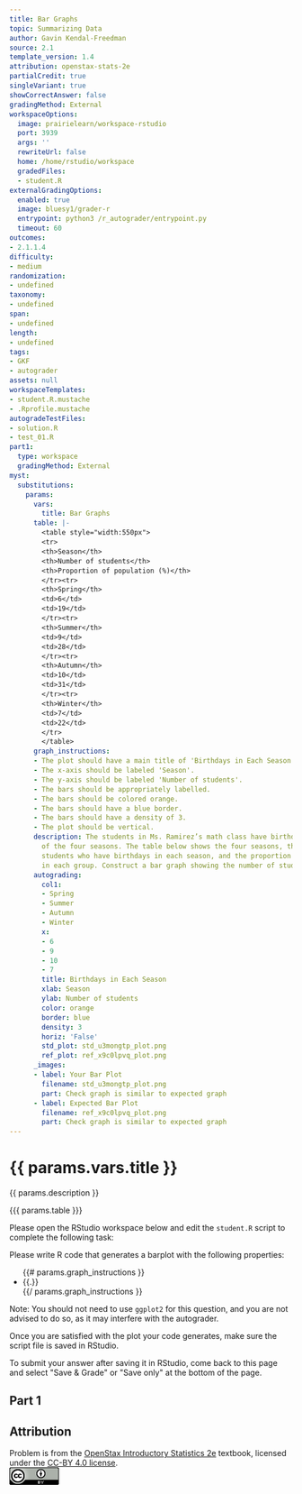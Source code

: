 ```yaml
---
title: Bar Graphs
topic: Summarizing Data
author: Gavin Kendal-Freedman
source: 2.1
template_version: 1.4
attribution: openstax-stats-2e
partialCredit: true
singleVariant: true
showCorrectAnswer: false
gradingMethod: External
workspaceOptions:
  image: prairielearn/workspace-rstudio
  port: 3939
  args: ''
  rewriteUrl: false
  home: /home/rstudio/workspace
  gradedFiles:
  - student.R
externalGradingOptions:
  enabled: true
  image: bluesy1/grader-r
  entrypoint: python3 /r_autograder/entrypoint.py
  timeout: 60
outcomes:
- 2.1.1.4
difficulty:
- medium
randomization:
- undefined
taxonomy:
- undefined
span:
- undefined
length:
- undefined
tags:
- GKF
- autograder
assets: null
workspaceTemplates:
- student.R.mustache
- .Rprofile.mustache
autogradeTestFiles:
- solution.R
- test_01.R
part1:
  type: workspace
  gradingMethod: External
myst:
  substitutions:
    params:
      vars:
        title: Bar Graphs
      table: |-
        <table style="width:550px">
        <tr>
        <th>Season</th>
        <th>Number of students</th>
        <th>Proportion of population (%)</th>
        </tr><tr>
        <th>Spring</th>
        <td>6</td>
        <td>19</td>
        </tr><tr>
        <th>Summer</th>
        <td>9</td>
        <td>28</td>
        </tr><tr>
        <th>Autumn</th>
        <td>10</td>
        <td>31</td>
        </tr><tr>
        <th>Winter</th>
        <td>7</td>
        <td>22</td>
        </tr>
        </table>
      graph_instructions:
      - The plot should have a main title of 'Birthdays in Each Season'.
      - The x-axis should be labeled 'Season'.
      - The y-axis should be labeled 'Number of students'.
      - The bars should be appropriately labelled.
      - The bars should be colored orange.
      - The bars should have a blue border.
      - The bars should have a density of 3.
      - The plot should be vertical.
      description: The students in Ms. Ramirez’s math class have birthdays in each
        of the four seasons. The table below shows the four seasons, the number of
        students who have birthdays in each season, and the proportion (%) of students
        in each group. Construct a bar graph showing the number of students.
      autograding:
        col1:
        - Spring
        - Summer
        - Autumn
        - Winter
        x:
        - 6
        - 9
        - 10
        - 7
        title: Birthdays in Each Season
        xlab: Season
        ylab: Number of students
        color: orange
        border: blue
        density: 3
        horiz: 'False'
        std_plot: std_u3mongtp_plot.png
        ref_plot: ref_x9c0lpvq_plot.png
      _images:
      - label: Your Bar Plot
        filename: std_u3mongtp_plot.png
        part: Check graph is similar to expected graph
      - label: Expected Bar Plot
        filename: ref_x9c0lpvq_plot.png
        part: Check graph is similar to expected graph
---
```

# {{ params.vars.title }}
{{ params.description }}

{{{ params.table }}}

<pl-card title="Instructions">

Please open the RStudio workspace below and edit the `student.R` script to complete the following task:

Please write R code that generates a barplot with the following properties:

<ul>
{{# params.graph_instructions }}
  <li>{{.}}</li>
{{/ params.graph_instructions }}
</ul>

Note: You should not need to use `ggplot2` for this question, and you are not advised to do so, as it may interfere with the autograder.

Once you are satisfied with the plot your code generates, make sure the script file is saved in RStudio.

To submit your answer after saving it in RStudio, come back to this page and select "Save & Grade" or "Save only" at the bottom of the page.

</pl-card>

## Part 1

## Attribution

Problem is from the [OpenStax Introductory Statistics 2e](https://openstax.org/books/introductory-statistics-2e) textbook, licensed under the [CC-BY 4.0 license](https://creativecommons.org/licenses/by/4.0/).<br>![Image representing the Creative Commons 4.0 BY license.](https://raw.githubusercontent.com/firasm/bits/master/by.png)